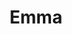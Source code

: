 ---
title: "Emma"
url: /ciudad-autonoma-de-buenos-aires/emma-avenida-rivadavia/
shop: Gemüse & Obst
---